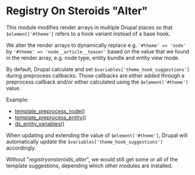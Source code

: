 # Registry On Steroids "Alter"

This module modifies render arrays in multiple Drupal places so that `$element['#theme']` refers to a hook variant instead of a base hook.

We alter the render arrays to dynamically replace e.g. `'#theme' => 'node'` by `'#theme' => 'node__article__teaser'` based on the value that we found in the render array, e.g. node type, entity bundle and entity view mode.

By default, Drupal calculate and set `$variables['theme_hook_suggestions']` during preprocess callbacks.
Those callbacks are either added through a preprocess callback and/or either calculated using the `$element['#theme']` value.

Example:
- [template_preprocess_node()](https://api.drupal.org/api/drupal/modules%21node%21node.module/function/template_preprocess_node/7.x)
- [template_preprocess_entity()](http://www.drupalcontrib.org/api/drupal/contributions%21entity%21theme%21entity.theme.inc/function/template_preprocess_entity/7)
- [ds_entity_variables()](http://www.drupalcontrib.org/api/drupal/contributions%21ds%21ds.module/function/ds_entity_variables/7)

When updating and extending the value of `$element['#theme']`, Drupal will automatically update the `$variables['theme_hook_suggestions']` accordingly.

Without "_registryonsteroids_alter_", we would still get some or all of the template suggestions, depending which other modules are installed.
